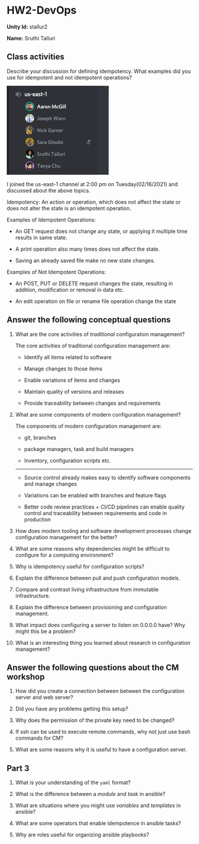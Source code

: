 # HW2-DevOps

**Unity Id:** stallur2

**Name:** Sruthi Talluri 

## Class activities

Describe your discussion for defining idempotency.  What examples did you use for idempotent and not idempotent operations?

<img src="resource_imgs/Discussion.png">

I joined the us-east-1 channel at 2:00 pm on Tuesday(02/16/2021) and discussed about the above topics. 

Idempotency: 
An action or operation, which does not affect the state or does not alter the state is an idempotent operation. 

Examples of Idempotent Operations: 

* An GET request does not change any state, or applying it multiple time results in same state. 

* A print operation also many times does not affect the state. 

* Saving an already saved file make no new state changes. 

Examples of Not Idempotent Operations: 

* An POST, PUT or DELETE request changes the state, resulting in addition, modification or removal in data etc. 

* An edit operation on file or rename file operation change the state

## Answer the following conceptual questions 

1. What are the core activities of *traditional* configuration management?

    The core activities of traditional configuration management are: 

    * Identify all items related to software

    * Manage changes to those items

    * Enable variations of items and changes 

    * Maintain quality of versions and releases 

    * Provide traceability between changes and requirements 

2. What are some components of modern configuration management?

    The components of modern configuration management are: 

    * git, branches

    * package managers, task and build managers 

    * Inventory, configuration scripts  etc. 

    ---------------------------------------------------------------------------------

    * Source control already makes easy to identify software components and manage changes 

    * Variations can be enabled with branches and feature flags 

    * Better code review practices + CI/CD pipelines can enable quality control and traceability between requirements and code in production 


3. How does modern tooling and software development processes change configuration management for the better?



4. What are some reasons why dependencies might be difficult to configure for a computing environment?

5. Why is idempotency useful for configuration scripts?

6. Explain the difference between pull and push configuration models.

7. Compare and contrast living infrastructure from immutable infrastructure.

8. Explain the difference between provisioning and configuration management.

9. What impact does configuring a server to listen on 0.0.0.0 have? Why might this be a problem?

10. What is an interesting thing you learned about research in configuration management?


## Answer the following questions about the CM workshop 

1. How did you create a connection between between the configuration server and web server?

2. Did you have any problems getting this setup?

3. Why does the permission of the private key need to be changed?

4. If ssh can be used to execute remote commands, why not just use bash commands for CM?

5. What are some reasons why it is useful to have a configuration server.


## Part 3

1. What is your understanding of the `yaml` format?

2. What is the difference between a *module* and *task* in ansible?

3. What are situations where you might use *variables* and *templates* in ansible?

4. What are some operators that enable idempotence in ansible tasks?

5. Why are roles useful for organizing ansible playbooks?
